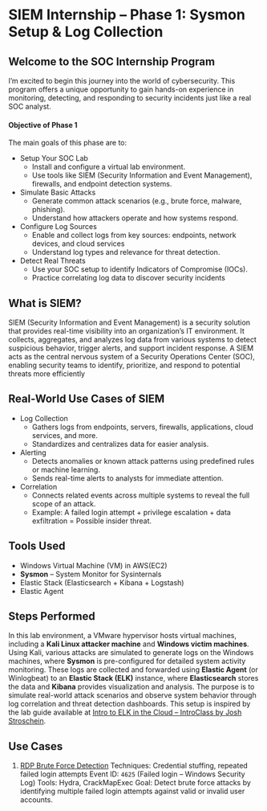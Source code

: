 # SIEM Internship – Phase 1: Sysmon Setup & Log Collection

## **Welcome to the SOC Internship Program**

 I’m excited to begin this journey into the world of cybersecurity. This program offers a unique opportunity to gain hands-on experience in monitoring, detecting, and responding to security incidents just like a real SOC analyst.

#### Objective of Phase 1
The main goals of this phase are to:
-  Setup Your SOC Lab
	- Install and configure a virtual lab environment.
	- Use tools like SIEM (Security Information and Event Management), firewalls, and endpoint detection systems.
-  Simulate Basic Attacks
	- Generate common attack scenarios (e.g., brute force, malware, phishing).
	- Understand how attackers operate and how systems respond.
- Configure Log Sources
	 - Enable and collect logs from key sources: endpoints, network devices, and cloud services
	 - Understand log types and relevance for threat detection.
- Detect Real Threats
	- Use your SOC setup to identify Indicators of Compromise (IOCs).
	- Practice correlating log data to discover security incidents

## What is SIEM?

SIEM (Security Information and Event Management) is a security solution that provides real-time visibility into an organization’s IT environment. It collects, aggregates, and analyzes log data from various systems to detect suspicious behavior, trigger alerts, and support incident response. A SIEM acts as the central nervous system of a Security Operations Center (SOC), enabling security teams to identify, prioritize, and respond to potential threats more efficiently

## Real-World Use Cases of SIEM
- Log Collection
	- Gathers logs from endpoints, servers, firewalls, applications, cloud services, and more.
	- Standardizes and centralizes data for easier analysis.
- Alerting
	 - Detects anomalies or known attack patterns using predefined rules or machine learning.
	 - Sends real-time alerts to analysts for immediate attention.
- Correlation
	-  Connects related events across multiple systems to reveal the full scope of an attack.
	- Example: A failed login attempt + privilege escalation + data exfiltration = Possible insider threat.
## Tools Used

- Windows Virtual Machine (VM) in AWS(EC2)
- **Sysmon** – System Monitor for Sysinternals
- Elastic Stack (Elasticsearch + Kibana + Logstash)
- Elastic Agent 

## Steps Performed

In this lab environment, a VMware hypervisor hosts virtual machines, including a **Kali Linux attacker machine** and **Windows victim machines**. Using Kali, various attacks are simulated to generate logs on the Windows machines, where **Sysmon** is pre-configured for detailed system activity monitoring. These logs are collected and forwarded using **Elastic Agent** (or Winlogbeat) to an **Elastic Stack (ELK)** instance, where **Elasticsearch** stores the data and **Kibana** provides visualization and analysis. The purpose is to simulate real-world attack scenarios and observe system behavior through log correlation and threat detection dashboards. This setup is inspired by the lab guide available at [Intro to ELK in the Cloud – IntroClass by Josh Stroschein](https://github.com/strandjs/IntroLabs/blob/master/IntroClassFiles/Tools/IntroClass/md/elk_in_the_cloud.md).

## Use Cases

1. [ RDP Brute Force Detection](<writeups/Use Case 1 Brute Force Detection/Readme.md>)
	Techniques: Credential stuffing, repeated failed login attempts Event ID: `4625` (Failed login – Windows Security Log) Tools: Hydra, CrackMapExec
	Goal: Detect brute force attacks by identifying multiple failed login attempts against valid or invalid user accounts.
	